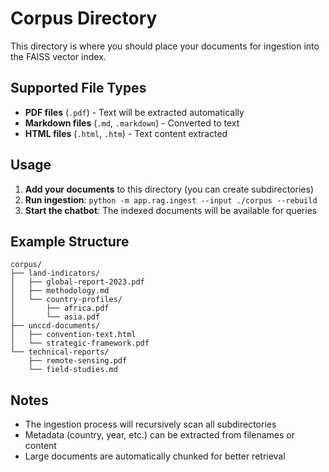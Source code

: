 # Corpus Directory

This directory is where you should place your documents for ingestion into the FAISS vector index.

## Supported File Types

- **PDF files** (`.pdf`) - Text will be extracted automatically
- **Markdown files** (`.md`, `.markdown`) - Converted to text
- **HTML files** (`.html`, `.htm`) - Text content extracted

## Usage

1. **Add your documents** to this directory (you can create subdirectories)
2. **Run ingestion**: `python -m app.rag.ingest --input ./corpus --rebuild`
3. **Start the chatbot**: The indexed documents will be available for queries

## Example Structure

```
corpus/
├── land-indicators/
│   ├── global-report-2023.pdf
│   ├── methodology.md
│   └── country-profiles/
│       ├── africa.pdf
│       └── asia.pdf
├── unccd-documents/
│   ├── convention-text.html
│   └── strategic-framework.pdf
└── technical-reports/
    ├── remote-sensing.pdf
    └── field-studies.md
```

## Notes

- The ingestion process will recursively scan all subdirectories
- Metadata (country, year, etc.) can be extracted from filenames or content
- Large documents are automatically chunked for better retrieval










